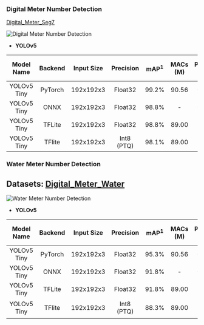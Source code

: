 
### Digital Meter Number Detection

[Digital_Meter_Seg7](https://universe.roboflow.com/seeed-studio-dbk14/digital-meter-seg7)

![Digital Meter Number Detection](https://cdn.jsdelivr.net/gh/Seeed-Studio/edgelab-model-zoo@main/detection/assets/images/digital_meter_number_detection.png)

- **YOLOv5**

| Model Name | Backend | Input Size | Precision | mAP<sup>1</sup> | MACs (M) | Param (M) | Invoking RAM (MiB) | Invoke Time (ms) | Link |
|:-:|:-:|:-:|:-:|:-:|:-:|:-:|:-:|:-:|:-:|
| YOLOv5 Tiny | PyTorch |192x192x3  | Float32    | 99.2%           | 90.56    | 0.67           | -                  | -                                                              | [Download](https://files.seeedstudio.com/edgelab/model_zoo/detection/models/yolov5/Digital_Meter_Seg7/yolov5_tiny_1xb16_300e_coco_sha1_b26cffe14038a7155315c40b49f851679a547dec.pth)                |
| YOLOv5 Tiny | ONNX    | 192x192x3  | Float32    | 98.8%           | -        | 0.67           | -                  | -                                                              | [Download](https://files.seeedstudio.com/edgelab/model_zoo/detection/models/yolov5/Digital_Meter_Seg7/yolov5_tiny_1xb16_300e_coco_sha1_fafffe6308842f1510fb6dd01293db4243edd678.onnx)           |
| YOLOv5 Tiny | TFLite  |192x192x3  | Float32    | 98.8%           | 89.00    | -              | 1.20               | -                                                              | [Download](https://files.seeedstudio.com/edgelab/model_zoo/detection/models/yolov5/Digital_Meter_Seg7/yolov5_tiny_1xb16_300e_coco_float32_sha1_e46a4c7183d073a5807e327d6b6d788853f2acf7.tflite) |
| YOLOv5 Tiny | TFlite  | 192x192x3  | Int8 (PTQ) | 98.1%           | 89.00    | -              | 0.35               | 671.24<sup>(2)</sup>/890.83<sup>(3)</sup>/893.62<sup>(4)</sup> | [Download](https://files.seeedstudio.com/edgelab/model_zoo/detection/models/yolov5/Digital_Meter_Seg7/yolov5_tiny_1xb16_300e_coco_int8_sha1_d670a8f8ceb3691beaa89da352c678634a29df73.tflite)    |

### Water Meter Number Detection

## Datasets: [Digital_Meter_Water](https://universe.roboflow.com/seeed-studio-dbk14/digital-meter-water)

![Water Meter Number Detection](https://cdn.jsdelivr.net/gh/Seeed-Studio/edgelab-model-zoo@main/detection/assets/images/water_meter_number_detection.png)

- **YOLOv5**

| Model Name | Backend |  Input Size | Precision | mAP<sup>1</sup> | MACs (M) | Param (M) | Invoking RAM (MiB)|Invoke Time (ms) | Link |
|:-:|:-:|:-:|:-:|:-:|:-:|:-:|:-:|:-:|:-:|
| YOLOv5 Tiny | PyTorch | 192x192x3  | Float32    | 95.3%  | 90.56 | 0.67  | -   | | [Download](https://files.seeedstudio.com/edgelab/model_zoo/detection/models/yolov5/Digital_Meter_Water/yolov5_tiny_1xb16_300e_coco_sha1_e10d262518622edc50e0820b213581fc8d628e2b.pth)                |
| YOLOv5 Tiny | ONNX    |  192x192x3  | Float32    | 91.8%           | -        | 0.67           | -                  | -                                                              | [Download](https://files.seeedstudio.com/edgelab/model_zoo/detection/models/yolov5/Digital_Meter_Water/yolov5_tiny_1xb16_300e_coco_sha1_e4139097229c74d6d627a769e788374f7bd23e48.onnx)           |
| YOLOv5 Tiny | TFLite  |192x192x3  | Float32    | 91.8%           | 89.00    | -              | 1.20               | -                                                              | [Download](https://files.seeedstudio.com/edgelab/model_zoo/detection/models/yolov5/Digital_Meter_Water/yolov5_tiny_1xb16_300e_coco_float32_sha1_d523dd19922ff4a3a53a0795222121317d01354d.tflite) |
| YOLOv5 Tiny | TFlite  | 192x192x3  | Int8 (PTQ) | 88.3%           | 89.00    | -              | 0.35               | 671.24<sup>(2)</sup>890.83<sup>(3)</sup>  893.62<sup>(4)</sup> | [Download](https://files.seeedstudio.com/edgelab/model_zoo/detection/models/yolov5/Digital_Meter_Water/yolov5_tiny_1xb16_300e_coco_int8_sha1_7975ab6a7d1daa26f61a2d364f82594834587bfe.tflite)    |
